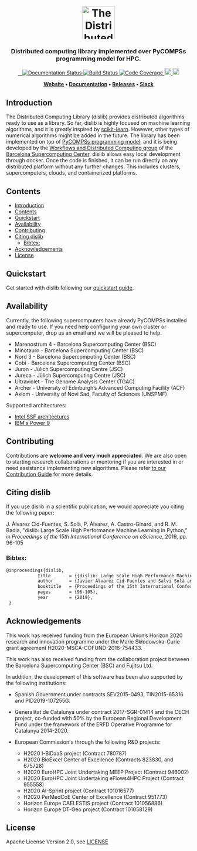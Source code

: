 <h1 align="center">
    <img src="https://github.com/bsc-wdc/dislib/raw/master/docs/logos/dislib-logo-full.png"
         alt="The Distributed Computing Library"
         height="90px">
</h1>

<h3 align="center">Distributed computing library implemented over PyCOMPSs programming model for HPC.</h3>

<p align="center">
  <a href="https://dislib.bsc.es/en/latest/?badge=latest">
    <img src="https://readthedocs.org/projects/dislib/badge/?version=stable"
         alt="Documentation Status"/>
  </a>
  <a href="https://github.com/bsc-wdc/dislib">
    <img src="https://compss.bsc.es/jenkins/buildStatus/icon?job=dislib_multibranch%2Fmaster"
         alt="Build Status">
  </a>
  <a href="https://codecov.io/gh/bsc-wdc/dislib">
    <img src="https://codecov.io/gh/bsc-wdc/dislib/branch/master/graph/badge.svg"
         alt="Code Coverage"/>
  </a>
  <a href="https://badge.fury.io/py/dislib">
      <img src="https://badge.fury.io/py/dislib.svg" alt="PyPI version" height="18">
  </a>
  <a href="https://badge.fury.io/py/dislib">
      <img src="https://img.shields.io/badge/python-3.6-blue.svg" alt="Python version" height="18">
  </a>
</p>

<p align="center"><b>
    <a href="https://dislib.bsc.es">Website</a> •
    <a href="https://dislib.bsc.es/en/stable/api-reference.html">Documentation</a> •
    <a href="https://github.com/bsc-wdc/dislib/releases">Releases</a> •
    <a href="https://bit.ly/bsc-wdc-community">Slack</a>
</b></p>

## Introduction

The Distributed Computing Library (dislib) provides distributed algorithms ready to use as a library. So far, dislib is highly focused on machine learning algorithms, and it is greatly inspired by [scikit-learn](https://scikit-learn.org/). However, other types of numerical algorithms might be added in the future. The library has been implemented on top of [PyCOMPSs programming model](http://compss.bsc.es), and it is being developed by the [Workflows and Distributed Computing group](https://github.com/bsc-wdc) of the [Barcelona Supercomputing Center](https://www.bsc.es/). dislib allows easy local development through docker. Once the code is finished, it can be run directly on any distributed platform without any further changes. This includes clusters, supercomputers, clouds, and containerized platforms.

## Contents

- [Introduction](#introduction)
- [Contents](#contents)
- [Quickstart](#quickstart)
- [Availability](#availability)
- [Contributing](#contributing)
- [Citing dislib](#citing-dislib)
  - [Bibtex:](#bibtex)
- [Acknowledgements](#acknowledgements)
- [License](#license)

## Quickstart

Get started with dislib following our [quickstart guide](https://github.com/bsc-wdc/dislib/blob/master/QUICKSTART.md).

## Availability

Currently, the following supercomputers have already PyCOMPSs installed and ready to use. If you need help configuring your own cluster or supercomputer, drop us an email and we will be pleased to help.

- Marenostrum 4 - Barcelona Supercomputing Center (BSC)
- Minotauro - Barcelona Supercomputing Center (BSC)
- Nord 3 - Barcelona Supercomputing Center (BSC)
- Cobi - Barcelona Supercomputing Center (BSC)
- Juron - Jülich Supercomputing Centre (JSC)
- Jureca - Jülich Supercomputing Centre (JSC)
- Ultraviolet - The Genome Analysis Center (TGAC)
- Archer - University of Edinburgh’s Advanced Computing Facility (ACF)
- Axiom - University of Novi Sad, Faculty of Sciences (UNSPMF)

Supported architectures:
- [Intel SSF architectures](https://www.intel.com/content/www/us/en/high-performance-computing/ssf-architecture-specification.html)
- [IBM's Power 9](https://www.ibm.com/it-infrastructure/power/power9-b)

## Contributing

Contributions are **welcome and very much appreciated**. We are also open to starting research collaborations or mentoring if you are interested in or need assistance implementing new algorithms.
Please refer [to our Contribution Guide](CONTRIBUTING.md) for more details.

## Citing dislib

If you use dislib in a scientific publication, we would appreciate you citing the following paper:

J. Álvarez Cid-Fuentes, S. Solà, P. Álvarez, A. Castro-Ginard, and R. M. Badia, "dislib: Large Scale High Performance Machine Learning in Python," in *Proceedings of the 15th International Conference on eScience*, 2019, pp. 96-105

### Bibtex:

```latex
@inproceedings{dislib,
            title       = {{dislib: Large Scale High Performance Machine Learning in Python}},
            author      = {Javier Álvarez Cid-Fuentes and Salvi Solà and Pol Álvarez and Alfred Castro-Ginard and Rosa M. Badia},
            booktitle   = {Proceedings of the 15th International Conference on eScience},
            pages       = {96-105},
            year        = {2019},
 }
```

## Acknowledgements

This work has received funding from the European Union’s Horizon 2020 research and innovation programme under the Marie Skłodowska-Curie grant agreement H2020-MSCA-COFUND-2016-754433.

This work has also received funding from the collaboration project between the Barcelona Supercomputing Center (BSC) and Fujitsu Ltd.

In addition, the development of this software has been also supported by the following institutions:

- Spanish Government under contracts SEV2015-0493, TIN2015-65316 and PID2019-107255G.

- Generalitat de Catalunya under contract 2017-SGR-01414 and the CECH project, co-funded with 50% by the European Regional Development Fund under the
framework of the ERFD Operative Programme for Catalunya 2014-2020.

- European Commission's through the following R&D projects:
  - H2020 I-BiDaaS project (Contract 780787)
  - H2020 BioExcel Center of Excellence (Contracts 823830, and 675728)
  - H2020 EuroHPC Joint Undertaking MEEP Project (Contract 946002)
  - H2020 EuroHPC Joint Undertaking eFlows4HPC Project (Contract 955558)
  - H2020 AI-Sprint project (Contract 101016577)
  - H2020 PerMedCoE  Center of Excellence (Contract 951773)
  - Horizon Europe CAELESTIS project (Contract 101056886)
  - Horizon Europe DT-Geo project (Contract 101058129)

## License

Apache License Version 2.0, see [LICENSE](LICENSE)
